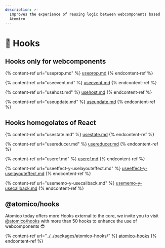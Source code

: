 ```yaml
---
description: >-
  Improves the experience of reusing logic between webcomponents based on
  Atomico
---
```


# 🎣 Hooks

## Hooks only for webcomponents

{% content-ref url="useprop.md" %}
[useprop.md](useprop.md)
{% endcontent-ref %}

{% content-ref url="useevent.md" %}
[useevent.md](useevent.md)
{% endcontent-ref %}

{% content-ref url="usehost.md" %}
[usehost.md](usehost.md)
{% endcontent-ref %}

{% content-ref url="useupdate.md" %}
[useupdate.md](useupdate.md)
{% endcontent-ref %}

## Hooks homogolates of React

{% content-ref url="usestate.md" %}
[usestate.md](usestate.md)
{% endcontent-ref %}

{% content-ref url="usereducer.md" %}
[usereducer.md](usereducer.md)
{% endcontent-ref %}

{% content-ref url="useref.md" %}
[useref.md](useref.md)
{% endcontent-ref %}

{% content-ref url="useeffect-y-uselayouteffect.md" %}
[useeffect-y-uselayouteffect.md](useeffect-y-uselayouteffect.md)
{% endcontent-ref %}

{% content-ref url="usememo-y-usecallback.md" %}
[usememo-y-usecallback.md](usememo-y-usecallback.md)
{% endcontent-ref %}

## @atomico/hooks

Atomico today offers more Hooks external to the core, we invite you to visit [@atomico/hooks](../../packages/atomico-hooks/) with more than 50 hooks to enhance the use of webcomponents 😎

{% content-ref url="../../packages/atomico-hooks/" %}
[atomico-hooks](../../packages/atomico-hooks/)
{% endcontent-ref %}
